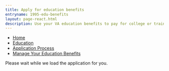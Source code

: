 ```yaml
---
title: Apply for education benefits
entryname: 1995-edu-benefits
layout: page-react.html
description: Use your VA education benefits to pay for college or training programs. Find out which documents you’ll need to apply for benefits, and start your online application today.
---
```

<div id="main">
  <nav aria-label="Breadcrumb" aria-live="polite" aria-relevant="additions text" class="va-nav-breadcrumbs js-visual"
  id="va-breadcrumbs">
    <ul class="row va-nav-breadcrumbs-list columns" id="va-breadcrumbs-list">
      <li><a href="/">Home</a></li>
      <li><a href="/education/">Education</a></li>
      <li><a href="/education/apply/">Application Process</a></li>
      <li><a aria-current="page"  href="/education/apply-for-education-benefits/application/1995/">Manage Your Education Benefits</a></li>
    </ul>
  </nav>
  <div class="section">
    <div id="react-root">
      <div class="loading-message">
        <div class="loading-indicator-container">
          <div class="loading-indicator" role="progressbar" aria-valuetext="Please wait while we load the application for you." tabIndex="0"></div> Please wait while we load the application for you.
        </div>
      </div>
    </div>
  </div>
  <!-- Edu Benefits Application End -->

  <!-- Maintenance Page Start -->

  <!-- <div class="main home" role="main">
    <div class="section main-menu">
      <div class="row">
        <div class="small-12 columns">
          <div class="csp-inline-patch-application">
          <h3>We’re sorry. The education benefits application is currently down while we fix a few things. We’ll be back up as soon as we can.</h3>
          <h4>In the meantime, you can call 1-877-222-VETS (<a href="tel:+18772228387">1-877-222-8387</a>), Monday &#8211; Friday, 8:00 a.m. &#8211; 8:00 p.m. (<abbr title="eastern time">ET</abbr>) and press 2 to complete this application over the phone.</h4>
          <a href="/"><button>Go back to Vets.gov</button></a>
          </div>
        </div>
      </div>
    </div>
  </div>-->
  <!-- Maintenance Page End -->
</div>
